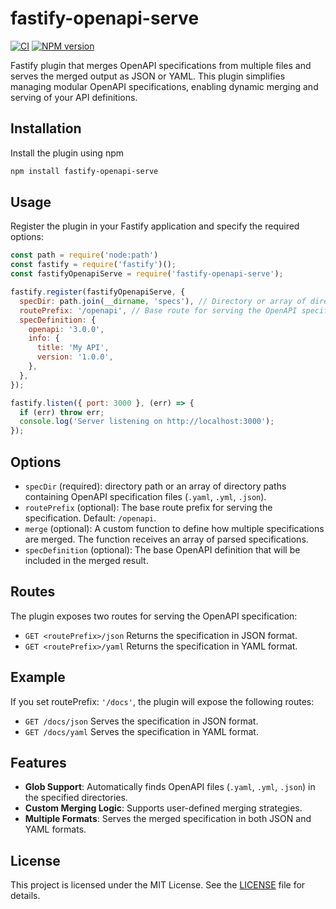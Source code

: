 # fastify-openapi-serve

[![CI](https://github.com/inyourtime/fastify-openapi-serve/actions/workflows/ci.yml/badge.svg?branch=main)](https://github.com/inyourtime/fastify-openapi-serve/actions/workflows/ci.yml)
[![NPM version](https://img.shields.io/npm/v/fastify-openapi-serve.svg?style=flat)](https://www.npmjs.com/package/fastify-openapi-serve)

Fastify plugin that merges OpenAPI specifications from multiple files and serves the merged output as JSON or YAML. This plugin simplifies managing modular OpenAPI specifications, enabling dynamic merging and serving of your API definitions.

## Installation

Install the plugin using npm
```bash
npm install fastify-openapi-serve
```

## Usage

Register the plugin in your Fastify application and specify the required options:
```javascript
const path = require('node:path')
const fastify = require('fastify')();
const fastifyOpenapiServe = require('fastify-openapi-serve');

fastify.register(fastifyOpenapiServe, {
  specDir: path.join(__dirname, 'specs'), // Directory or array of directories containing OpenAPI files
  routePrefix: '/openapi', // Base route for serving the OpenAPI specification
  specDefinition: {
    openapi: '3.0.0',
    info: {
      title: 'My API',
      version: '1.0.0',
    },
  },
});

fastify.listen({ port: 3000 }, (err) => {
  if (err) throw err;
  console.log('Server listening on http://localhost:3000');
});

```

## Options

- `specDir` (required): directory path or an array of directory paths containing OpenAPI specification files (`.yaml`, `.yml`, `.json`).
- `routePrefix` (optional): The base route prefix for serving the specification. Default: `/openapi`.
- `merge` (optional): A custom function to define how multiple specifications are merged. The function receives an array of parsed specifications.
- `specDefinition` (optional): The base OpenAPI definition that will be included in the merged result.

## Routes

The plugin exposes two routes for serving the OpenAPI specification:
- `GET <routePrefix>/json` Returns the specification in JSON format.
- `GET <routePrefix>/yaml` Returns the specification in YAML format.

## Example

If you set routePrefix: `'/docs'`, the plugin will expose the following routes:
- `GET /docs/json` Serves the specification in JSON format.
- `GET /docs/yaml` Serves the specification in YAML format.

## Features

- **Glob Support**: Automatically finds OpenAPI files (`.yaml`, `.yml`, `.json`) in the specified directories.
- **Custom Merging Logic**: Supports user-defined merging strategies.
- **Multiple Formats**: Serves the merged specification in both JSON and YAML formats.

## License

This project is licensed under the MIT License. See the [LICENSE](https://github.com/inyourtime/fastify-openapi-serve/blob/main/LICENSE) file for details.
